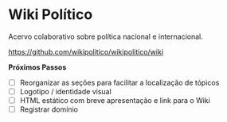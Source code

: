 # Wiki Político
Acervo colaborativo sobre política nacional e internacional.

https://github.com/wikipolitico/wikipolitico/wiki

**Próximos Passos**
- [ ] Reorganizar as seções para facilitar a localização de tópicos
- [ ] Logotipo / identidade visual
- [ ] HTML estático com breve apresentação e link para o Wiki
- [ ] Registrar domínio